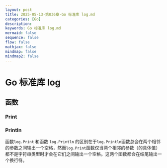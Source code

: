```yaml
---
layout: post
title: 2025-05-13-第036章-Go 标准库 log.md
categories: [Go]
description: 
keywords: Go 标准库 log.md
mermaid: false
sequence: false
flow: false
mathjax: false
mindmap: false
mindmap2: false
---
```

# Go 标准库 log

## 函数

### Print

### Println

函数`log.Print` 和函数 `log.Println` 的区别在于`log.Println`函数总会在两个相邻的参数之间输出一个空格，然而`log.Print`函数仅当两个相邻的参数（的具体值）都不是字符串类型时才会在它们之间输出一个空格。这两个函数都会在结尾输出一个换行符。








